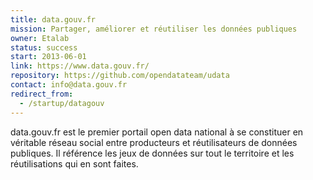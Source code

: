 ```yaml
---
title: data.gouv.fr
mission: Partager, améliorer et réutiliser les données publiques
owner: Etalab
status: success
start: 2013-06-01
link: https://www.data.gouv.fr/
repository: https://github.com/opendatateam/udata
contact: info@data.gouv.fr
redirect_from:
  - /startup/datagouv
---
```


data.gouv.fr est le premier portail open data national à se constituer en véritable réseau social entre producteurs et réutilisateurs de données publiques. Il référence les jeux de données sur tout le territoire et les réutilisations qui en sont faites.
